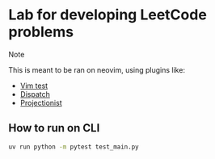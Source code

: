 # Lab for developing LeetCode problems

> [!NOTE]
> This is meant to be ran on neovim, using plugins like:
>
> - [Vim test](https://github.com/vim-test/vim-test)
> - [Dispatch](https://github.com/radenling/vim-dispatch-neovim)
> - [Projectionist](https://github.com/tpope/vim-projectionist)

## How to run on CLI

```sh
uv run python -m pytest test_main.py
```
